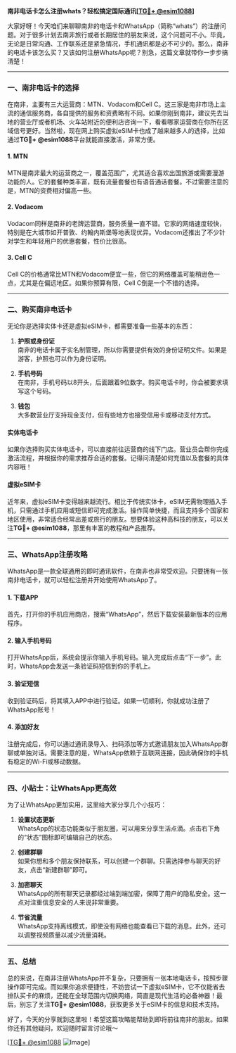 **南非电话卡怎么注册whats？轻松搞定国际通讯[[TG💪+ @esim1088](https://t.me/s/esim1088)]**

大家好呀！今天咱们来聊聊南非的电话卡和WhatsApp（简称“whats”）的注册问题。对于很多计划去南非旅行或者长期居住的朋友来说，这个问题可不小。毕竟，无论是日常沟通、工作联系还是紧急情况，手机通讯都是必不可少的。那么，南非的电话卡该怎么买？又该如何注册WhatsApp呢？别急，这篇文章就带你一步步搞清楚！

---

### 一、南非电话卡的选择

在南非，主要有三大运营商：MTN、Vodacom和Cell C。这三家是南非市场上主流的通信服务商，各自提供的服务和资费略有不同。如果你刚到南非，建议先去当地的营业厅或者机场、火车站附近的便利店咨询一下，看看哪家运营商在你所在区域信号更好。当然啦，现在网上购买虚拟eSIM卡也成了越来越多人的选择，比如通过**TG💪+ @esim1088**平台就能直接激活，非常方便。

#### **1. MTN**
MTN是南非最大的运营商之一，覆盖范围广，尤其适合喜欢出国旅游或需要漫游功能的人。它的套餐种类丰富，既有流量套餐也有语音通话套餐。不过需要注意的是，MTN的资费相对偏高一些。

#### **2. Vodacom**
Vodacom同样是南非的老牌运营商，服务质量一直不错。它家的网络速度较快，特别是在大城市如开普敦、约翰内斯堡等地表现优异。Vodacom还推出了不少针对学生和年轻用户的优惠套餐，性价比很高。

#### **3. Cell C**
Cell C的价格通常比MTN和Vodacom便宜一些，但它的网络覆盖可能稍逊色一点，尤其是在偏远地区。如果你预算有限，Cell C倒是一个不错的选择。

---

### 二、购买南非电话卡

无论你是选择实体卡还是虚拟eSIM卡，都需要准备一些基本的东西：

1. **护照或身份证**  
   南非的电话卡属于实名制管理，所以你需要提供有效的身份证明文件。如果是游客，护照也可以作为身份证明。

2. **手机号码**  
   在南非，手机号码以8开头，后面跟着9位数字。购买电话卡时，你会被要求填写这个号码。

3. **钱包**  
   大多数营业厅支持现金支付，但有些地方也接受信用卡或移动支付方式。

#### **实体电话卡**
如果你选择购买实体电话卡，可以直接前往运营商的线下门店。营业员会帮你完成激活流程，并根据你的需求推荐合适的套餐。记得问清楚如何充值以及套餐的具体内容哦！

#### **虚拟eSIM卡**
近年来，虚拟eSIM卡变得越来越流行。相比于传统实体卡，eSIM无需物理插入手机，只需通过手机应用或短信即可完成激活。操作简单快捷，而且支持多个国家和地区使用，非常适合经常出差或旅行的朋友。想要体验这种高科技的朋友，可以关注**TG💪+ @esim1088**，那里有丰富的教程和产品推荐。

---

### 三、WhatsApp注册攻略

WhatsApp是一款全球通用的即时通讯软件，在南非也非常受欢迎。只要拥有一张南非电话卡，就可以轻松注册并开始使用WhatsApp了。

#### **1. 下载APP**
首先，打开你的手机应用商店，搜索“WhatsApp”，然后下载安装最新版本的应用程序。

#### **2. 输入手机号码**
打开WhatsApp后，系统会提示你输入手机号码。输入完成后点击“下一步”。此时，WhatsApp会发送一条验证码短信到你的手机上。

#### **3. 验证短信**
收到验证码后，将其填入APP中进行验证。如果一切顺利，你就成功注册了WhatsApp账号！

#### **4. 添加好友**
注册完成后，你可以通过通讯录导入、扫码添加等方式邀请朋友加入WhatsApp群聊或单独对话。需要注意的是，WhatsApp依赖于互联网连接，因此确保你的手机有稳定的Wi-Fi或移动数据。

---

### 四、小贴士：让WhatsApp更高效

为了让WhatsApp更加实用，这里给大家分享几个小技巧：

1. **设置状态更新**  
   WhatsApp的状态功能类似于朋友圈，可以用来分享生活点滴。点击右下角的“状态”图标即可编辑自己的状态。

2. **创建群聊**  
   如果你想和多个朋友保持联系，可以创建一个群聊。只需选择参与聊天的好友，点击“新建群聊”即可。

3. **加密聊天**  
   WhatsApp的所有聊天记录都经过端到端加密，保障了用户的隐私安全。这一点对注重信息安全的人来说非常重要。

4. **节省流量**  
   WhatsApp支持离线模式，即使没有网络也能查看已下载的消息。此外，还可以调整视频质量以减少流量消耗。

---

### 五、总结

总的来说，在南非注册WhatsApp并不复杂，只要拥有一张本地电话卡，按照步骤操作即可完成。而如果你追求便捷性，不妨尝试一下虚拟eSIM卡，它不仅能省去排队买卡的麻烦，还能在全球范围内切换网络，简直是现代生活的必备神器！最后，别忘了关注**TG💪+ @esim1088**，获取更多关于eSIM卡的信息和技术支持。

好了，今天的分享就到这里啦！希望这篇攻略能帮助到即将前往南非的朋友。如果你还有其他疑问，欢迎随时留言讨论哦～  

[[TG💪+ @esim1088](https://t.me/s/esim1088) ![Image](https://i.postimg.cc/4NQfJmqS/Snipaste-2025-05-13-00-14-12.png)]